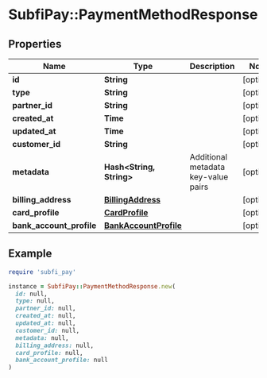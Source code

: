 # SubfiPay::PaymentMethodResponse

## Properties

| Name | Type | Description | Notes |
| ---- | ---- | ----------- | ----- |
| **id** | **String** |  | [optional] |
| **type** | **String** |  | [optional] |
| **partner_id** | **String** |  | [optional] |
| **created_at** | **Time** |  | [optional] |
| **updated_at** | **Time** |  | [optional] |
| **customer_id** | **String** |  | [optional] |
| **metadata** | **Hash&lt;String, String&gt;** | Additional metadata key-value pairs | [optional] |
| **billing_address** | [**BillingAddress**](BillingAddress.md) |  | [optional] |
| **card_profile** | [**CardProfile**](CardProfile.md) |  | [optional] |
| **bank_account_profile** | [**BankAccountProfile**](BankAccountProfile.md) |  | [optional] |

## Example

```ruby
require 'subfi_pay'

instance = SubfiPay::PaymentMethodResponse.new(
  id: null,
  type: null,
  partner_id: null,
  created_at: null,
  updated_at: null,
  customer_id: null,
  metadata: null,
  billing_address: null,
  card_profile: null,
  bank_account_profile: null
)
```

